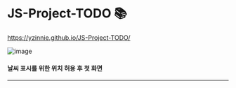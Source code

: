 # JS-Project-TODO 📚

https://yzinnie.github.io/JS-Project-TODO/

![image](https://github.com/yzinnie/JS-Project-TODO/assets/126447980/0cb8d9f7-8ad3-41ba-9edc-119a583c19bd)
#### 날씨 표시를 위한 위치 허용 후 첫 화면 

---

